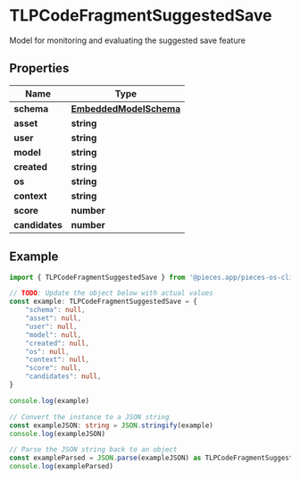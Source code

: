 
# TLPCodeFragmentSuggestedSave

Model for monitoring and evaluating the suggested save feature

## Properties

Name | Type
------------ | -------------
**schema** | [**EmbeddedModelSchema**](EmbeddedModelSchema)
**asset** | **string**
**user** | **string**
**model** | **string**
**created** | **string**
**os** | **string**
**context** | **string**
**score** | **number**
**candidates** | **number**

## Example

```typescript
import { TLPCodeFragmentSuggestedSave } from '@pieces.app/pieces-os-client'

// TODO: Update the object below with actual values
const example: TLPCodeFragmentSuggestedSave = {
    "schema": null,
    "asset": null,
    "user": null,
    "model": null,
    "created": null,
    "os": null,
    "context": null,
    "score": null,
    "candidates": null,
}

console.log(example)

// Convert the instance to a JSON string
const exampleJSON: string = JSON.stringify(example)
console.log(exampleJSON)

// Parse the JSON string back to an object
const exampleParsed = JSON.parse(exampleJSON) as TLPCodeFragmentSuggestedSave
console.log(exampleParsed)
```


